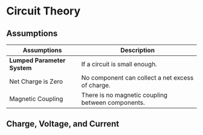 # Circuit Theory
## Assumptions
| Assumptions          | Description                                                   |
|-----------------------|---------------------------------------------------------------|
| **Lumped Parameter System** | If a circuit is small enough.                                |
| Net Charge is Zero   | No component can collect a net excess of charge.              |
| Magnetic Coupling    | There is no magnetic coupling between components.             |
## Charge, Voltage, and Current
